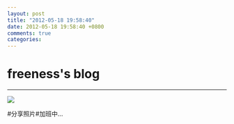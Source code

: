 ```yaml
---
layout: post
title: "2012-05-18 19:58:40"
date: 2012-05-18 19:58:40 +0800
comments: true
categories: 
---
```


# freeness's blog

----------

![](http://okqmqrbgo.bkt.clouddn.com/201205181958401.jpg)

>
\#分享照片\#加班中…